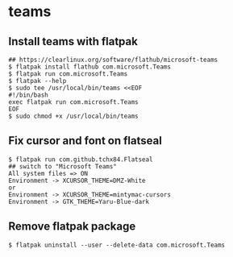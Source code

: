 teams
=====

## Install teams with flatpak

    ## https://clearlinux.org/software/flathub/microsoft-teams
    $ flatpak install flathub com.microsoft.Teams
    $ flatpak run com.microsoft.Teams
    $ flatpak --help
    $ sudo tee /usr/local/bin/teams <<EOF
    #!/bin/bash
    exec flatpak run com.microsoft.Teams
    EOF
    $ sudo chmod +x /usr/local/bin/teams

## Fix cursor and font on flatseal

    $ flatpak run com.github.tchx84.Flatseal
    ## switch to "Microsoft Teams"
    All system files => ON
    Environment -> XCURSOR_THEME=DMZ-White
    or
    Environment -> XCURSOR_THEME=mintymac-cursors
    Environment -> GTK_THEME=Yaru-Blue-dark

## Remove flatpak package

    $ flatpak uninstall --user --delete-data com.microsoft.Teams

